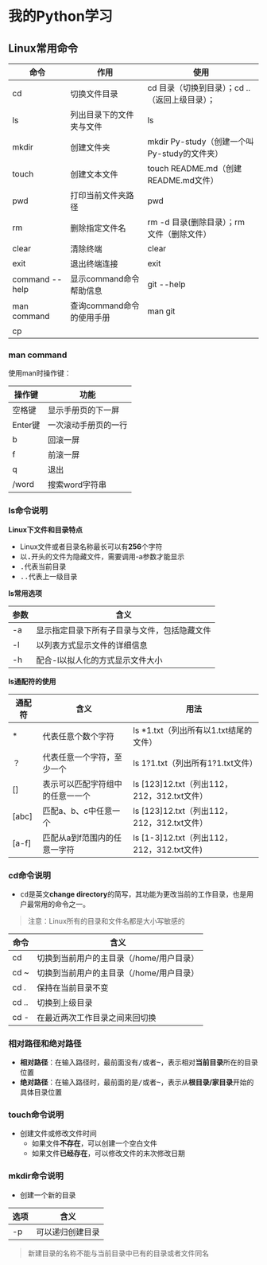 # 我的Python学习 #

## Linux常用命令 ##
|命令			|作用						|使用										|
|---			|---						|---										|
|cd				|切换文件目录					|cd 目录（切换到目录）；cd ..（返回上级目录）；	|
|ls				|列出目录下的文件夹与文件		|ls											|
|mkdir			|创建文件夹					|mkdir Py-study（创建一个叫Py-study的文件夹）	|
|touch			|创建文本文件					|touch README.md（创建README.md文件）			|
|pwd			|打印当前文件夹路径			|pwd										|
|rm				|删除指定文件名				|rm -d 目录(删除目录）；rm 文件（删除文件）	|
|clear			|清除终端					|clear										|
|exit			|退出终端连接					|exit										|
|command --help	|显示command命令帮助信息		|git --help									|
|man command	|查询command命令的使用手册	|man git									|
|cp				|							|											|

### man command ###

使用man时操作键：

|操作键	|功能				|
|---	|---				|
|空格键	|显示手册页的下一屏	|
|Enter键	|一次滚动手册页的一行	|
|b		|回滚一屏			|
|f		|前滚一屏			|
|q		|退出				|
|/word	|搜索word字符串		|

### ls命令说明 ###
**Linux下文件和目录特点**

- Linux文件或者目录名称最长可以有**256**个字符
- 以<kbd>**.**</kbd>开头的文件为隐藏文件，需要调用-a参数才能显示
- <kbd>.</kbd>代表当前目录
- <kbd>..</kbd>代表上一级目录

**ls常用选项**

|参数	|含义										|
|---	|---										|
|-a		|显示指定目录下所有子目录与文件，包括隐藏文件	|
|-l		|以列表方式显示文件的详细信息					|
|-h		|配合-l以拟人化的方式显示文件大小				|

**ls通配符的使用**

|通配符	|含义							|用法										|
|---	|---							|---										|
|\*		|代表任意个数个字符				|ls \*1.txt（列出所有以1.txt结尾的文件）		|
|？		|代表任意一个字符，至少一个		|ls 1?1.txt（列出所有1?1.txt文件）			|
|[]		|表示可以匹配字符组中的任意一一个	|ls [123]12.txt（列出112，212，312.txt文件）	|
|[abc]	|匹配a、b、c中任意一个				|ls [123]12.txt（列出112，212，312.txt文件）	|
|[a-f]	|匹配从a到f范围内的任意一字符		|ls [1-3]12.txt（列出112，212，312.txt文件)	|

### cd命令说明 ###
- <kbd>cd</kbd>是英文**change directory**的简写，其功能为更改当前的工作目录，也是用户最常用的命令之一。

> 注意：Linux所有的目录和文件名都是大小写敏感的

|命令	|含义									|
|---	|---									|
|cd		|切换到当前用户的主目录（/home/用户目录）	|
|cd ~	|切换到当前用户的主目录（/home/用户目录）	|
|cd .	|保持在当前目录不变						|
|cd ..	|切换到上级目录							|
|cd -	|在最近两次工作目录之间来回切换			|

### 相对路径和绝对路径 ###
- **相对路径**：在输入路径时，最前面没有<kbd>/或者~</kbd>，表示相对**当前目录**所在的目录位置
- **绝对路径**：在输入路径时，最前面的是<KBD>/或者~</kbd>，表示从**根目录/家目录**开始的具体目录位置

### touch命令说明 ###

- 创建文件或修改文件时间
	+ 如果文件**不存在**，可以创建一个空白文件
	+ 如果文件**已经存在**，可以修改文件的末次修改日期

### mkdir命令说明 ###
- 创建一个新的目录

|选项	|含义	|
|---	|---	|
|-p		|可以递归创建目录|

> 新建目录的名称不能与当前目录中已有的目录或者文件同名
